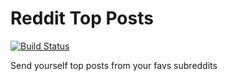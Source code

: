 # Reddit Top Posts

[![Build Status](https://travis-ci.org/AlessandroLorenzi/reddit-top-posts.svg?branch=master)](https://travis-ci.org/AlessandroLorenzi/reddit-top-posts)

Send yourself top posts from your favs subreddits
